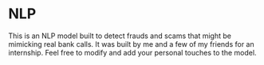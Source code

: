 # NLP
This is an NLP model built to detect frauds and scams that might be mimicking real bank calls. It was built by me and a few of my friends for an internship. Feel free to modify and add your personal touches to the model.
